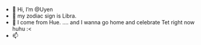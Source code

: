 - 👋 Hi, I’m @Uyen
- 👀 my zodiac sign is Libra.
- 🌱 I come from Hue.
      .... and I wanna go home and celebrate Tet right now huhu :<
- 📫 

<!---
Uyen1210/Uyen1210 is a ✨ special ✨ repository because its `README.md` (this file) appears on your GitHub profile.
You can click the Preview link to take a look at your changes.
--->

